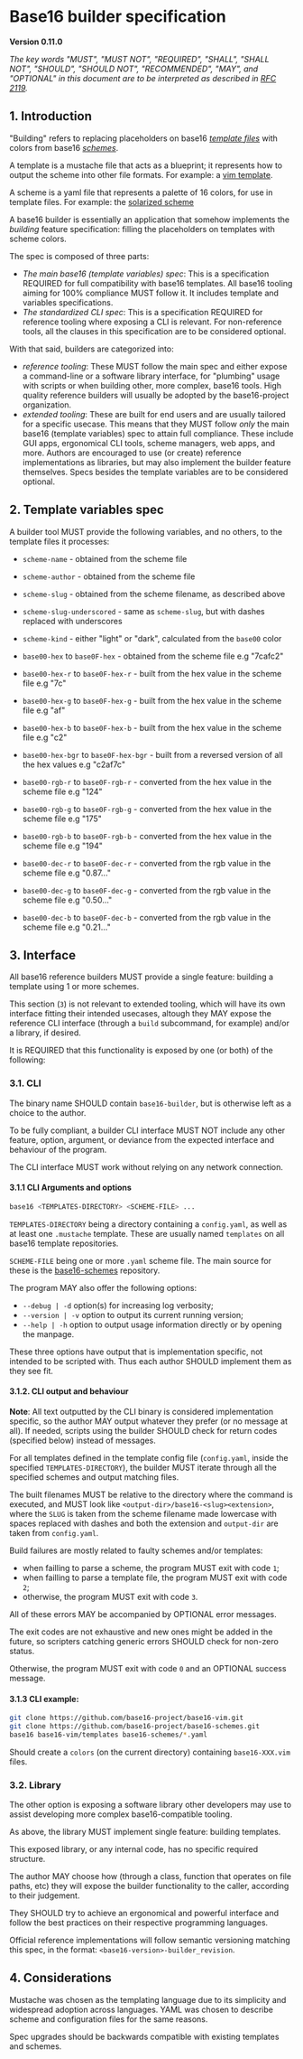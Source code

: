 # Base16 builder specification
**Version 0.11.0**

*The key words "MUST", "MUST NOT", "REQUIRED", "SHALL", "SHALL NOT", "SHOULD",
"SHOULD NOT", "RECOMMENDED",  "MAY", and "OPTIONAL" in this document are to be
interpreted as described in [RFC 2119](https://datatracker.ietf.org/doc/html/rfc2119).*

## 1. Introduction

"Building" refers to replacing placeholders on base16 _[template
files](./file.md)_ with colors from base16 _[schemes](./styling.md)_.

A template is a mustache file that acts as a blueprint; it represents how to
output the scheme into other file formats. For example: a [vim
template](https://github.com/base16-project/base16-vim/blob/main/templates/default.mustache).

A scheme is a yaml file that represents a palette of 16 colors, for use in
template files. For example: the [solarized
scheme](https://github.com/base16-project/base16-schemes/blob/main/solarized-dark.yaml)

A base16 builder is essentially an application that somehow implements the
_building_ feature specification: filling the placeholders on templates with
scheme colors.

The spec is composed of three parts:

- _The main base16 (template variables) spec_: This is a specification REQUIRED for full
  compatibility with base16 templates. All base16 tooling aiming for 100%
  compliance MUST follow it. It includes template and variables specifications.
- _The standardized CLI spec_: This is a specification REQUIRED for
  reference tooling where exposing a CLI is relevant. For non-reference tools,
  all the clauses in this specification are to be considered optional.

With that said, builders are categorized into:

- _reference tooling_: These MUST follow the main spec and either expose a
  command-line or a software library interface, for "plumbing" usage with
  scripts or when building other, more complex, base16 tools. High quality
  reference builders will usually be adopted by the base16-project
  organization.
- _extended tooling_: These are built for end users and are usually tailored
  for a specific usecase. This means that they MUST follow _only_ the main
  base16 (template variables) spec to attain full compliance. These include GUI
  apps, ergonomical CLI tools, scheme managers, web apps, and more. Authors are
  encouraged to use (or create) reference implementations as libraries, but may
  also implement the builder feature themselves. Specs besides the template
  variables are to be considered optional.

## 2. Template variables spec

A builder tool MUST provide the following variables, and no others, to the
template files it processes:

- `scheme-name` - obtained from the scheme file
- `scheme-author` - obtained from the scheme file
- `scheme-slug` - obtained from the scheme filename, as described above
- `scheme-slug-underscored` - same as `scheme-slug`, but with dashes replaced with underscores
- `scheme-kind` - either "light" or "dark", calculated from the `base00` color <!-- TODO: This is a candidate for inclusion, let me know your thoughts -->

- `base00-hex` to `base0F-hex` - obtained from the scheme file e.g "7cafc2"
- `base00-hex-r` to `base0F-hex-r` - built from the hex value in the scheme file e.g "7c"
- `base00-hex-g` to `base0F-hex-g` - built from the hex value in the scheme file e.g "af"
- `base00-hex-b` to `base0F-hex-b` - built from the hex value in the scheme file e.g "c2"
- `base00-hex-bgr` to `base0F-hex-bgr` - built from a reversed version of all the hex values e.g "c2af7c"

- `base00-rgb-r` to `base0F-rgb-r` - converted from the hex value in the scheme file e.g "124"
- `base00-rgb-g` to `base0F-rgb-g` - converted from the hex value in the scheme file e.g "175"
- `base00-rgb-b` to `base0F-rgb-b` - converted from the hex value in the scheme file e.g "194"
- `base00-dec-r` to `base0F-dec-r` - converted from the rgb value in the scheme file e.g "0.87..."
- `base00-dec-g` to `base0F-dec-g` - converted from the rgb value in the scheme file e.g "0.50..."
- `base00-dec-b` to `base0F-dec-b` - converted from the rgb value in the scheme file e.g "0.21..."

## 3. Interface

All base16 reference builders MUST provide a single feature: building a
template using 1 or more schemes.

This section (`3`) is not relevant to extended tooling, which will have its own
interface fitting their intended usecases, altough they MAY expose the
reference CLI interface (through a `build` subcommand, for example) and/or a
library, if desired.

It is REQUIRED that this functionality is exposed by one (or both) of the following:

### 3.1. CLI

The binary name SHOULD contain `base16-builder`, but is otherwise left as a
choice to the author.

To be fully compliant, a builder CLI interface MUST NOT include any other
feature, option, argument, or deviance from the expected interface and
behaviour of the program.

<!-- TODO: For convenience, we make a manpage and set of tests available. All
compliant builders MUST fully conform to these two. -->

The CLI interface MUST work without relying on any network connection.

#### 3.1.1 CLI Arguments and options

```bash
base16 <TEMPLATES-DIRECTORY> <SCHEME-FILE> ...
```

`TEMPLATES-DIRECTORY` being a directory containing a `config.yaml`, as well as at
least one `.mustache` template. These are usually named `templates` on all
base16 template repositories.

`SCHEME-FILE` being one or more `.yaml` scheme file. The main source for these
is the [base16-schemes](https://github.com/base16-project/base16-schemes)
repository.

The program MAY also offer the following options:

- `--debug | -d` option(s) for increasing log verbosity;
- `--version | -v` option to output its current running version;
- `--help | -h` option to output usage information directly or by opening the
  manpage.

These three options have output that is implementation specific, not intended
to be scripted with. Thus each author SHOULD implement them as they see fit.

#### 3.1.2. CLI output and behaviour

**Note**: All text outputted by the CLI binary is considered implementation
specific, so the author MAY output whatever they prefer (or no message at all).
If needed, scripts using the builder SHOULD check for return codes (specified
below) instead of messages.

For all templates defined in the template config file (`config.yaml`, inside
the specified `TEMPLATES-DIRECTORY`), the builder MUST iterate through all the
specified schemes and output matching files.

The built filenames MUST be relative to the directory where the command is
executed, and MUST look like `<output-dir>/base16-<slug><extension>`, where the
`SLUG` is taken from the scheme filename made lowercase with spaces replaced
with dashes and both the extension and `output-dir` are taken from
`config.yaml`.

Build failures are mostly related to faulty schemes and/or templates:
- when failling to parse a scheme, the program MUST exit with code `1`;
- when failling to parse a template file, the program MUST exit with code `2`;
- otherwise, the program MUST exit with code `3`.

All of these errors MAY be accompanied by OPTIONAL error messages.

The exit codes are not exhaustive and new ones might be added in the future, so
scripters catching generic errors SHOULD check for non-zero status.

Otherwise, the program MUST exit with code `0` and an OPTIONAL success message.

#### 3.1.3 CLI example:

```bash
git clone https://github.com/base16-project/base16-vim.git
git clone https://github.com/base16-project/base16-schemes.git
base16 base16-vim/templates base16-schemes/*.yaml
```

Should create a `colors` (on the current directory) containing `base16-XXX.vim`
files.

### 3.2. Library

The other option is exposing a software library other developers may use to
assist developing more complex base16-compatible tooling.

As above, the library MUST implement single feature: building templates.

This exposed library, or any internal code, has no specific required structure.

The author MAY choose how (through a class, function that operates on file
paths, etc) they will expose the builder functionality to the caller, according
to their judgement.

They SHOULD try to achieve an ergonomical and powerful interface and follow the
best practices on their respective programming languages.

Official reference implementations will follow semantic versioning matching
this spec, in the format: `<base16-version>-builder_revision`.

## 4. Considerations
Mustache was chosen as the templating language due to its simplicity and
widespread adoption across languages. YAML was chosen to describe scheme and
configuration files for the same reasons.

Spec upgrades should be backwards compatible with existing templates and
schemes.
